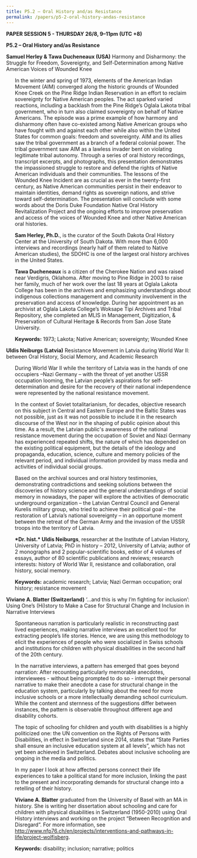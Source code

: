 ```yaml
---
title: P5.2 – Oral History and/as Resistance
permalink: /papers/p5-2-oral-history-andas-resistance
---
```



<b>PAPER SESSION 5 - THURSDAY 26/8, 9–11pm (UTC +8)</b>
	
<b>P5.2 – Oral History and/as Resistance</b>

<b>Samuel Herley & Tawa Ducheneaux (USA)</b> Harmony and Disharmony: the Struggle for Freedom, Sovereignty, and Self-Determination among Native American Voices of Wounded Knee

<ul>In the winter and spring of 1973, elements of the American Indian Movement (AIM) converged along the historic grounds of Wounded Knee Creek on the Pine Ridge Indian Reservation in an effort to reclaim sovereignty for Native American peoples. The act sparked varied reactions, including a backlash from the Pine Ridge’s Oglala Lakota tribal government, who in turn also claimed sovereignty on behalf of Native Americans. The episode was a prime example of how harmony and disharmony often have co-existed among Native American groups who have fought with and against each other while also within the United States for common goals: freedom and sovereignty. AIM and its allies saw the tribal government as a branch of a federal colonial power. The tribal government saw AIM as a lawless invader bent on violating legitimate tribal autonomy. Through a series of oral history recordings, transcript excerpts, and photographs, this presentation demonstrates the impassioned struggle to restore and defend the rights of Native American individuals and their communities. The lessons of the Wounded Knee Incident are as crucial as ever in the twenty-first century, as Native American communities persist in their endeavor to maintain identities, demand rights as sovereign nations, and strive toward self-determination. The presentation will conclude with some words about the Doris Duke Foundation Native Oral History Revitalization Project and the ongoing efforts to improve preservation and access of the voices of Wounded Knee and other Native American oral histories.</ul>

<ul><b>Sam Herley, Ph.D.</b>, is the curator of the South Dakota Oral History Center at the University of South Dakota. With more than 6,000 interviews and recordings (nearly half of them related to Native American studies), the SDOHC is one of the largest oral history archives in the United States.</ul>

<ul><b>Tawa Ducheneaux</b> is a citizen of the Cherokee Nation and was raised near Verdigris, Oklahoma. After moving to Pine Ridge in 2003 to raise her family, much of her work over the last 18 years at Oglala Lakota College has been in the archives and emphasizing understandings about indigenous collections management and community involvement in the preservation and access of knowledge. During her appointment as an archivist at Oglala Lakota College’s Woksape Tipi Archives and Tribal Repository, she completed an MLIS in Management, Digitization, & Preservation of Cultural Heritage & Records from San Jose State University.</ul>

<ul><b>Keywords:</b> 1973; Lakota; Native American; sovereignty; Wounded Knee</ul>

<b>Uldis Neiburgs (Latvia)</b> Resistance Movement in Latvia during World War II: between Oral History, Social Memory, and Academic Research

<ul>During World War II while the territory of Latvia was in the hands of one occupiers –Nazi Germany – with the threat of yet another USSR occupation looming, the Latvian people’s aspirations for self-determination and desire for the recovery of their national independence were represented by the national resistance movement.</ul> 

<ul>In the context of Soviet totalitarianism, for decades, objective research on this subject in Central and Eastern Europe and the Baltic States was not possible, just as it was not possible to include it in the research discourse of the West nor in the shaping of public opinion about this time. As a result, the Latvian public's awareness of the national resistance movement during the occupation of Soviet and Nazi Germany has experienced repeated shifts, the nature of which has depended on the existing political equipment, but the details of the ideology and propaganda, education, science, culture and memory policies of the relevant period, and individual information provided by mass media and activities of individual social groups.</ul>

<ul>Based on the archival sources and oral history testimonies, demonstrating contradictions and seeking solutions between the discoveries of history science and the general understandings of social memory in nowadays, the paper will explore the activities of democratic underground organization – the Latvian Central Council and General Kurelis military group, who tried to achieve their political goal – the restoration of Latvia’s national  sovereignty – in an opportune moment between the retreat of the German Army and the invasion of the USSR troops into the territory of Latvia.</ul>

<ul><b>*Dr. hist.* Uldis Neiburgs</b>, researcher at the Institute of Latvian History, University of Latvia; PhD in history – 2012, University of Latvia; author of 2 monographs and 2 popular-scientific books, editor of 4 volumes of essays, author of 80 scientific publications and reviews; research interests: history of World War II, resistance and collaboration, oral history, social memory.</ul>

<ul><b>Keywords:</b> academic research; Latvia; Nazi German occupation; oral history; resistance movement</ul>

<b>Viviane A. Blatter (Switzerland)</b> ‘...and this is why I’m fighting for inclusion’: Using One’s (Hi)story to Make a Case for Structural Change and Inclusion in Narrative Interviews

<ul>Spontaneous narration is particularly realistic in reconstructing past lived experiences, making narrative interviews an excellent tool for extracting people’s life stories. Hence, we are using this methodology to elicit the experiences of people who were socialized in Swiss schools and institutions for children with physical disabilities in the second half of the 20th century.</ul>

<ul>In the narrative interviews, a pattern has emerged that goes beyond narration: After recounting particularly memorable anecdotes, interviewees - without being prompted to do so - interrupt their personal narrative to make their anecdote a case for structural change in the education system, particularly by talking about the need for more inclusive schools or a more intellectually demanding school curriculum. While the content and sternness of the suggestions differ between instances, the pattern is observable throughout different age and disability cohorts.</ul>

<ul>The topic of schooling for children and youth with disabilities is a highly politicized one: the UN convention on the Rights of Persons with Disabilities, in effect in Switzerland since 2014, states that “State Parties shall ensure an inclusive education system at all levels”, which has not yet been achieved in Switzerland. Debates about inclusive schooling are ongoing in the media and politics.</ul>

<ul>In my paper I look at how affected persons connect their life experiences to take a political stand for more inclusion, linking the past to the present and incorporating demands for structural change into a retelling of their history.</ul>

<ul><b>Viviane A. Blatter</b> graduated from the University of Basel with an MA in history. She is writing her dissertation about schooling and care for children with physical disabilities in Switzerland (1950-2010) using Oral History interviews and working on the project “Between Recognition and Disregard”. For more information, see <a href="http://www.nfp76.ch/en/projects/interventions-and-pathways-in-life/project-wolfisberg">http://www.nfp76.ch/en/projects/interventions-and-pathways-in-life/project-wolfisberg</a>.</ul>

<ul><b>Keywords:</b> disability; inclusion; narrative; politics</ul>
